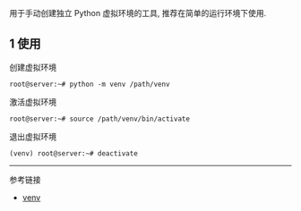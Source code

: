 用于手动创建独立 Python 虚拟环境的工具, 推荐在简单的运行环境下使用.

## 1 使用

创建虚拟环境

```shell
root@server:~# python -m venv /path/venv
```

激活虚拟环境

```shell
root@server:~# source /path/venv/bin/activate
```

退出虚拟环境

```shell
(venv) root@server:~# deactivate
```

---

参考链接

- [venv](https://docs.python.org/zh-cn/3.13/library/venv.html)


